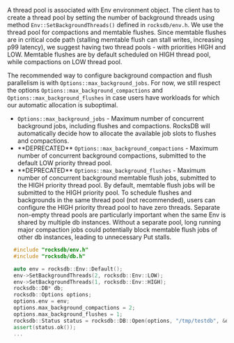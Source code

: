 A thread pool is associated with Env environment object. The client has to create a thread pool by setting the number of background threads using method <code>Env::SetBackgroundThreads()</code> defined in <code>rocksdb/env.h</code>. We use the thread pool for compactions and memtable flushes. Since memtable flushes are in critical code path (stalling memtable flush can stall writes, increasing p99 latency), we suggest having two thread pools - with priorities HIGH and LOW. Memtable flushes are by default scheduled on HIGH thread pool, while compactions on LOW thread pool.

The recommended way to configure background compaction and flush parallelism is with `Options::max_background_jobs`. For now, we still respect the options `Options::max_background_compactions` and `Options::max_background_flushes` in case users have workloads for which our automatic allocation is suboptimal.

<ul>

<li> <code>Options::max_background_jobs</code> - Maximum number of concurrent background jobs, including flushes and compactions. RocksDB will automatically decide how to allocate the available job slots to flushes and compactions. 

<li> **DEPRECATED** <code>Options::max_background_compactions</code> - Maximum number of concurrent background compactions, submitted to the default LOW priority thread pool.

<li> **DEPRECATED** <code>Options::max_background_flushes</code> - Maximum number of concurrent background memtable flush jobs, submitted to the HIGH priority thread pool. By default, memtable flush jobs will be submitted to the HIGH priority pool. To schedule flushes and backgrounds in the same thread pool (not recommended), users can configure the HIGH priority thread pool to have zero threads. Separate non-empty thread pools are particularly important when the same Env is shared by multiple db instances. Without a separate pool, long running major compaction jobs could potentially block memtable flush jobs of other db instances, leading to unnecessary Put stalls.
</ul>

```cpp
  #include "rocksdb/env.h"
  #include "rocksdb/db.h"

  auto env = rocksdb::Env::Default();
  env->SetBackgroundThreads(2, rocksdb::Env::LOW);
  env->SetBackgroundThreads(1, rocksdb::Env::HIGH);
  rocksdb::DB* db;
  rocksdb::Options options;
  options.env = env;
  options.max_background_compactions = 2;
  options.max_background_flushes = 1;
  rocksdb::Status status = rocksdb::DB::Open(options, "/tmp/testdb", &db);
  assert(status.ok());
  ...
```